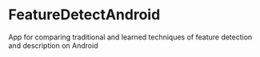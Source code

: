 # FeatureDetectAndroid

App for comparing traditional and learned techniques of feature detection and description on Android
